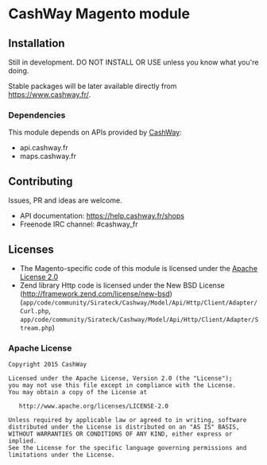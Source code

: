 # CashWay Magento module

## Installation

Still in development. DO NOT INSTALL OR USE unless you know what you're doing.

Stable packages will be later available directly from https://www.cashway.fr/.


### Dependencies

This module depends on APIs provided by [CashWay](https://www.cashway.fr/):

 * api.cashway.fr
 * maps.cashway.fr


## Contributing

Issues, PR and ideas are welcome.

 * API documentation: https://help.cashway.fr/shops
 * Freenode IRC channel: #cashway_fr


## Licenses

 * The Magento-specific code of this module is licensed under the
   [Apache License 2.0](http://www.apache.org/licenses/LICENSE-2.0)
 * Zend library Http code is licensed under the
   New BSD License (http://framework.zend.com/license/new-bsd)
   (`app/code/community/Sirateck/Cashway/Model/Api/Http/Client/Adapter/Curl.php`, `app/code/community/Sirateck/Cashway/Model/Api/Http/Client/Adapter/Stream.php`)

### Apache License

    Copyright 2015 CashWay

    Licensed under the Apache License, Version 2.0 (the "License");
    you may not use this file except in compliance with the License.
    You may obtain a copy of the License at

       http://www.apache.org/licenses/LICENSE-2.0

    Unless required by applicable law or agreed to in writing, software
    distributed under the License is distributed on an "AS IS" BASIS,
    WITHOUT WARRANTIES OR CONDITIONS OF ANY KIND, either express or implied.
    See the License for the specific language governing permissions and
    limitations under the License.
